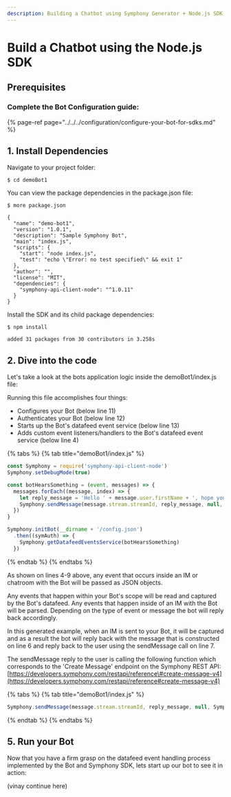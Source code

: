 ```yaml
---
description: Building a Chatbot using Symphony Generator + Node.js SDK
---
```


# Build a Chatbot using the Node.js SDK

## Prerequisites

### Complete the Bot Configuration guide:

{% page-ref page="../../../configuration/configure-your-bot-for-sdks.md" %}

## 1.  Install Dependencies

Navigate to your project folder:

```text
$ cd demoBot1
```

You can view the package dependencies in the package.json file:

```text
$ more package.json

{
  "name": "demo-bot1",
  "version": "1.0.1",
  "description": "Sample Symphony Bot",
  "main": "index.js",
  "scripts": {
    "start": "node index.js",
    "test": "echo \"Error: no test specified\" && exit 1"
  },
  "author": "",
  "license": "MIT",
  "dependencies": {
    "symphony-api-client-node": "^1.0.11"
  }
}
```

Install the SDK and its child package dependencies:

```aspnet
$ npm install

added 31 packages from 30 contributors in 3.258s
```

## 2. Dive into the code

Let's take a look at the bots application logic inside the demoBot1/index.js file:

Running this file accomplishes four things:

* Configures your Bot \(below line 11\)
* Authenticates your Bot \(below line 12\)
* Starts up the Bot's datafeed event service \(below line 13\)
* Adds custom event listeners/handlers to the Bot's datafeed event service \(below line 4\)

{% tabs %}
{% tab title="demoBot1/index.js" %}
```javascript
const Symphony = require('symphony-api-client-node')
Symphony.setDebugMode(true)

const botHearsSomething = (event, messages) => {
  messages.forEach((message, index) => {
    let reply_message = 'Hello ' + message.user.firstName + ', hope you are doing well!!'
    Symphony.sendMessage(message.stream.streamId, reply_message, null, Symphony.MESSAGEML_FORMAT)
  })
}

Symphony.initBot(__dirname + '/config.json')
  .then((symAuth) => {
    Symphony.getDatafeedEventsService(botHearsSomething)
  })
```
{% endtab %}
{% endtabs %}

As shown on lines 4-9 above, any event that occurs inside an IM or chatroom with the Bot will be passed as JSON objects.

Any events that happen within your Bot's scope will be read and captured by the Bot's datafeed. Any events that happen inside of an IM with the Bot will be parsed. Depending on the type of event or message the bot will reply back accordingly.

In this generated example, when an IM is sent to your Bot, it will be captured and as a result the bot will reply back with the message that is constructed on line 6 and reply back to the user using the sendMessage call on line 7.

The sendMessage reply to the user is calling the following function which corresponds to the 'Create Message' endpoint on the Symphony REST API: [https://developers.symphony.com/restapi/reference\#create-message-v4](https://developers.symphony.com/restapi/reference#create-message-v4)

{% tabs %}
{% tab title="demoBot1/index.js" %}
```javascript
Symphony.sendMessage(message.stream.streamId, reply_message, null, Symphony.MESSAGEML_FORMAT)
```
{% endtab %}
{% endtabs %}

## 5.  Run your Bot

Now that you have a firm grasp on the datafeed event handling process implemented by the Bot and Symphony SDK, lets start up our bot to see it in action:

\(vinay continue here\)

